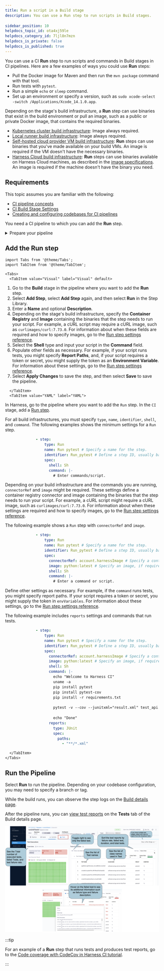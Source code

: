 ```yaml
---
title: Run a script in a Build stage
description: You can use a Run step to run scripts in Build stages.

sidebar_position: 10
helpdocs_topic_id: ota4xj59le
helpdocs_category_id: 7ljl8n7mzn
helpdocs_is_private: false
helpdocs_is_published: true
---
```


You can use a CI **Run** step to run scripts and commands in Build stages in CI pipelines. Here are a few examples of ways you could use **Run** steps:

* Pull the Docker image for Maven and then run the `mvn package` command with that tool.
* Run tests with `pytest`.
* Run a simple `echo` or `sleep` command.
* Set up an environment or specify a version, such as `sudo xcode-select -switch /Applications/Xcode_14.1.0.app`.

Depending on the stage's build infrastructure, a **Run** step can use binaries that exist in the build environment or pull an image, such as a public or private Docker image, that contains the required binaries.

* [Kubernetes cluster build infrastructure](../set-up-build-infrastructure/set-up-a-kubernetes-cluster-build-infrastructure.md): Image always required.
* [Local runner build infrastructure](../set-up-build-infrastructure/define-a-docker-build-infrastructure.md): Image always required.
* [Self-hosted cloud provider VM build infrastructure](/docs/category/set-up-vm-build-infrastructures): **Run** steps can use binaries that you've made available on your build VMs. An image is required if the VM doesn't have the necessary binaries.
* [Harness Cloud build infrastructure](../set-up-build-infrastructure/use-harness-cloud-build-infrastructure.md): **Run** steps can use binaries available on Harness Cloud machines, as described in the [image specifications](/docs/continuous-integration/use-ci/set-up-build-infrastructure/use-harness-cloud-build-infrastructure#platforms-and-image-specifications). An image is required if the machine doesn't have the binary you need.

## Requirements

This topic assumes you are familiar with the following:

* [CI pipeline concepts](../../ci-quickstarts/ci-pipeline-basics.md)
* [CI Build Stage Settings](../build-stage-settings/ci-stage-settings.md)
* [Creating and configuring codebases for CI pipelines](../codebase-configuration/create-and-configure-a-codebase.md)

You need a CI pipeline to which you can add the **Run** step.

<details>
<summary>Prepare your pipeline</summary>

You need a CI pipeline with a **Build** stage that is connected to your codebase. If you haven't created a pipeline before, try one of the [CI pipeline tutorials](../../ci-quickstarts/ci-pipeline-quickstart.md).

To add a **Build** stage to an existing pipeline:
1. Go to the pipeline you want to edit.
2. In the Pipeline Studio, select **Add Stage**, and then select **Build**.
3. Enter a **Stage Name**, enable **Clone Codebase**, and then select **Set Up Stage**.
4. Select the **Infrastructure** tab and [set up the build infrastructure](https://developer.harness.io/docs/category/set-up-build-infrastructure).

To check codebase configuration for existing pipelines, select **Codebase** while viewing the pipeline in the Pipeline Studio. For more information about codebase configuration, go to [Edit Codebase Configuration](../codebase-configuration/create-and-configure-a-codebase.md).

</details>

## Add the Run step

```mdx-code-block
import Tabs from '@theme/Tabs';
import TabItem from '@theme/TabItem';
```
```mdx-code-block
<Tabs>
  <TabItem value="Visual" label="Visual" default>
```

1. Go to the **Build** stage in the pipeline where you want to add the **Run** step.
2. Select **Add Step**, select **Add Step** again, and then select **Run** in the Step Library.
3. Enter a **Name** and optional **Description**.
4. Depending on the stage's build infrastructure, specify the **Container Registry** and **Image** containing the binaries that the step needs to run your script. For example, a cURL script may require a cURL image, such as `curlimages/curl:7.73.0`. For information about when these fields are required and how to specify images, go to the [Run step settings reference](../../ci-technical-reference/run-step-settings.md).
5. Select the **Shell** type and input your script in the **Command** field.
6. Populate other fields as necessary. For example, if your script runs tests, you might specify **Report Paths**, and, if your script requires a token or secret, you might supply the token as an **Environment Variable**. For information about these settings, go to the [Run step settings reference](../../ci-technical-reference/run-step-settings.md).
7. Select **Apply Changes** to save the step, and then select **Save** to save the pipeline.

```mdx-code-block
  </TabItem>
  <TabItem value="YAML" label="YAML">
```

In Harness, go to the pipeline where you want to add the `Run` step. In the `CI` stage, add a [Run step](/docs/continuous-integration/ci-technical-reference/run-step-settings).

For all build infrastructures, you must specify `type`, `name`, `identifier`, `shell`, and `command`. The following examples shows the minimum settings for a `Run` step.

```yaml
              - step:
                  type: Run
                  name: Run pytest # Specify a name for the step.
                  identifier: Run_pytest # Define a step ID, usually based on the name.
                  spec:
                    shell: Sh
                    command: |-
                      # Enter commands/script.
```

Depending on your build infrastructure and the commands you are running, `connectorRef` and `image` might be required. These settings define a container registry connector and image containing the binaries that the step needs to run your script. For example, a cURL script might require a cURL image, such as `curlimages/curl:7.73.0`. For information about when these settings are required and how to specify images, go to the [Run step settings reference](../../ci-technical-reference/run-step-settings.md).

The following example shows a `Run` step with `connectorRef` and `image`.

```yaml
              - step:
                  type: Run
                  name: Run pytest # Specify a name for the step.
                  identifier: Run_pytest # Define a step ID, usually based on the name.
                  spec:
                    connectorRef: account.harnessImage # Specify a container registry, if required.
                    image: python:latest # Specify an image, if required.
                    shell: Sh
                    command: |-
                      # Enter a command or script.
```

Define other settings as necessary. For example, if the `command` runs tests, you might specify report paths. If your script requires a token or secret, you might supply the token in `envVariables`. For information about these settings, go to the [Run step settings reference](../../ci-technical-reference/run-step-settings.md).

The following example includes `reports` settings and commands that run tests.

```yaml
              - step:
                  type: Run
                  name: Run pytest # Specify a name for the step.
                  identifier: Run_pytest # Define a step ID, usually based on the name.
                  spec:
                    connectorRef: account.harnessImage # Specify a container registry, if required.
                    image: python:latest # Specify an image, if required.
                    shell: Sh
                    command: |-
                      echo "Welcome to Harness CI"
                      uname -a
                      pip install pytest
                      pip install pytest-cov
                      pip install -r requirements.txt

                      pytest -v --cov --junitxml="result.xml" test_api.py test_api_2.py test_api_3.py

                      echo "Done"
                    reports:
                      type: JUnit
                      spec:
                        paths:
                          - "**/*.xml"
```

```mdx-code-block
  </TabItem>
</Tabs>
```

## Run the Pipeline

Select **Run** to run the pipeline. Depending on your codebase configuration, you may need to specify a branch or tag.

While the build runs, you can observe the step logs on the [Build details page](../view-your-builds/viewing-builds.md).

After the pipeline runs, you can [view test reports](../view-your-builds/viewing-tests.md) on the **Tests** tab of the Build details page.

![](./static/run-a-script-in-a-ci-stage-529.png)

:::tip

For an example of a **Run** step that runs tests and produces test reports, go to the [Code coverage with CodeCov in Harness CI tutorial](/tutorials/build-code/ci-tutorial-codecov-test).

:::
